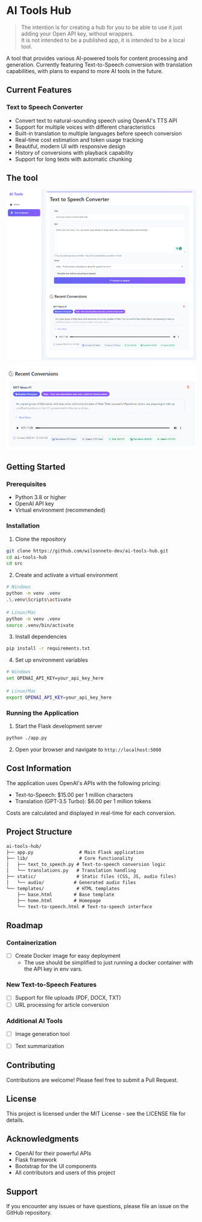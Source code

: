 # AI Tools Hub

> The intention is for creating a hub for you to be able to use it just adding your Open API key, without wrappers. \
> It is not intended to be a published app, it is intended to be a local tool.


A tool that provides various AI-powered tools for content processing and generation. Currently featuring Text-to-Speech conversion with translation capabilities, with plans to expand to more AI tools in the future.


## Current Features

### Text to Speech Converter
- Convert text to natural-sounding speech using OpenAI's TTS API
- Support for multiple voices with different characteristics
- Built-in translation to multiple languages before speech conversion
- Real-time cost estimation and token usage tracking
- Beautiful, modern UI with responsive design
- History of conversions with playback capability
- Support for long texts with automatic chunking

## The tool

![alt text](./docs/image.png)

![alt text](./docs/image-1.png)

## Getting Started

### Prerequisites
- Python 3.8 or higher
- OpenAI API key
- Virtual environment (recommended)

### Installation

1. Clone the repository
```bash
git clone https://github.com/wilsonneto-dev/ai-tools-hub.git
cd ai-tools-hub
cd src
```

2. Create and activate a virtual environment
```bash
# Windows
python -m venv .venv
.\.venv\Scripts\activate

# Linux/Mac
python -m venv .venv
source .venv/bin/activate
```

3. Install dependencies
```bash
pip install -r requirements.txt
```

4. Set up environment variables
```bash
# Windows
set OPENAI_API_KEY=your_api_key_here

# Linux/Mac
export OPENAI_API_KEY=your_api_key_here
```

### Running the Application

1. Start the Flask development server
```bash
python ./app.py
```

2. Open your browser and navigate to `http://localhost:5000`

## Cost Information

The application uses OpenAI's APIs with the following pricing:
- Text-to-Speech: $15.00 per 1 million characters
- Translation (GPT-3.5 Turbo): $6.00 per 1 million tokens

Costs are calculated and displayed in real-time for each conversion.

## Project Structure
```
ai-tools-hub/
├── app.py                 # Main Flask application
├── lib/                   # Core functionality
│   ├── text_to_speech.py # Text-to-speech conversion logic
│   └── translations.py   # Translation handling
├── static/               # Static files (CSS, JS, audio files)
│   └── audio/           # Generated audio files
└── templates/            # HTML templates
    ├── base.html        # Base template
    ├── home.html        # Homepage
    └── text-to-speech.html # Text-to-speech interface
```

## Roadmap

### Containerization
- [ ] Create Docker image for easy deployment
    - The use should be simplified to just running a docker container with the API key in env vars.

### New Text-to-Speech Features
- [ ] Support for file uploads (PDF, DOCX, TXT)
- [ ] URL processing for article conversion

### Additional AI Tools
- [ ] Image generation tool
- [ ] Text summarization


## Contributing

Contributions are welcome! Please feel free to submit a Pull Request.

## License

This project is licensed under the MIT License - see the LICENSE file for details.

## Acknowledgments

- OpenAI for their powerful APIs
- Flask framework
- Bootstrap for the UI components
- All contributors and users of this project

## Support

If you encounter any issues or have questions, please file an issue on the GitHub repository. 